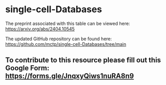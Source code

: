 # single-cell-Databases

The preprint associated with this table can be viewed here: https://arxiv.org/abs/2404.10545 


The updated GitHub repository can be found here: https://github.com/mctp/single-cell-Databases/tree/main


## To contribute to this resource please fill out this Google Form: https://forms.gle/JnqxyQiws1nuRA8n9
